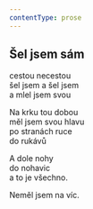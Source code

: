 ```yaml
---
contentType: prose
---
```


## Šel jsem sám

cestou necestou  
šel jsem a šel jsem  
a mlel jsem svou

Na krku tou dobou  
měl jsem svou hlavu  
po stranách ruce  
do rukávů

A dole nohy  
do nohavic  
a to je všechno.

Neměl jsem na víc.
